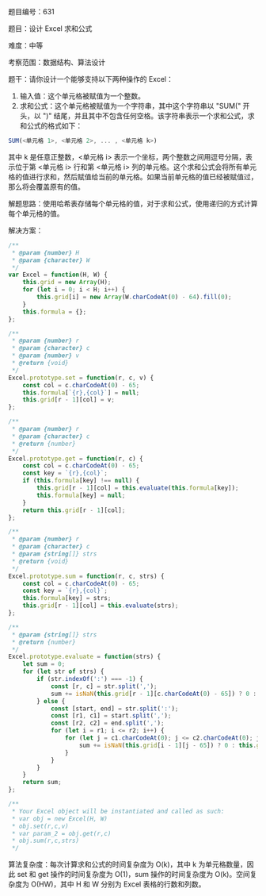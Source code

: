 题目编号：631

题目：设计 Excel 求和公式

难度：中等

考察范围：数据结构、算法设计

题干：请你设计一个能够支持以下两种操作的 Excel：

1. 输入值：这个单元格被赋值为一个整数。
2. 求和公式：这个单元格被赋值为一个字符串，其中这个字符串以 "SUM(" 开头，以 ")" 结尾，并且其中不包含任何空格。该字符串表示一个求和公式，求和公式的格式如下：

```javascript
SUM(<单元格 1>, <单元格 2>, ... , <单元格 k>)
```

其中 k 是任意正整数，<单元格 i> 表示一个坐标，两个整数之间用逗号分隔，表示位于第 <单元格 i> 行和第 <单元格 i> 列的单元格。这个求和公式会将所有单元格的值进行求和，然后赋值给当前的单元格。如果当前单元格的值已经被赋值过，那么将会覆盖原有的值。

解题思路：使用哈希表存储每个单元格的值，对于求和公式，使用递归的方式计算每个单元格的值。

解决方案：

```javascript
/**
 * @param {number} H
 * @param {character} W
 */
var Excel = function(H, W) {
    this.grid = new Array(H);
    for (let i = 0; i < H; i++) {
        this.grid[i] = new Array(W.charCodeAt(0) - 64).fill(0);
    }
    this.formula = {};
};

/**
 * @param {number} r
 * @param {character} c
 * @param {number} v
 * @return {void}
 */
Excel.prototype.set = function(r, c, v) {
    const col = c.charCodeAt(0) - 65;
    this.formula[`{r},{col}`] = null;
    this.grid[r - 1][col] = v;
};

/**
 * @param {number} r
 * @param {character} c
 * @return {number}
 */
Excel.prototype.get = function(r, c) {
    const col = c.charCodeAt(0) - 65;
    const key = `{r},{col}`;
    if (this.formula[key] !== null) {
        this.grid[r - 1][col] = this.evaluate(this.formula[key]);
        this.formula[key] = null;
    }
    return this.grid[r - 1][col];
};

/**
 * @param {number} r
 * @param {character} c
 * @param {string[]} strs
 * @return {void}
 */
Excel.prototype.sum = function(r, c, strs) {
    const col = c.charCodeAt(0) - 65;
    const key = `{r},{col}`;
    this.formula[key] = strs;
    this.grid[r - 1][col] = this.evaluate(strs);
};

/**
 * @param {string[]} strs
 * @return {number}
 */
Excel.prototype.evaluate = function(strs) {
    let sum = 0;
    for (let str of strs) {
        if (str.indexOf(':') === -1) {
            const [r, c] = str.split(',');
            sum += isNaN(this.grid[r - 1][c.charCodeAt(0) - 65]) ? 0 : this.grid[r - 1][c.charCodeAt(0) - 65];
        } else {
            const [start, end] = str.split(':');
            const [r1, c1] = start.split(',');
            const [r2, c2] = end.split(',');
            for (let i = r1; i <= r2; i++) {
                for (let j = c1.charCodeAt(0); j <= c2.charCodeAt(0); j++) {
                    sum += isNaN(this.grid[i - 1][j - 65]) ? 0 : this.grid[i - 1][j - 65];
                }
            }
        }
    }
    return sum;
};

/**
 * Your Excel object will be instantiated and called as such:
 * var obj = new Excel(H, W)
 * obj.set(r,c,v)
 * var param_2 = obj.get(r,c)
 * obj.sum(r,c,strs)
 */
```

算法复杂度：每次计算求和公式的时间复杂度为 O(k)，其中 k 为单元格数量，因此 set 和 get 操作的时间复杂度为 O(1)，sum 操作的时间复杂度为 O(k)。空间复杂度为 O(HW)，其中 H 和 W 分别为 Excel 表格的行数和列数。